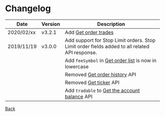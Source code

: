 # Changelog

| Date       | Version | Description                                                                                                                                                                                                                                                 |
| ---------- | ------- | ----------------------------------------------------------------------------------------------------------------------------------------------------------------------------------------------------------------------------------------------------------- |
| 2020/02/xx | v3.2.1  | Add [Get order trades](./auth/order-trades.md)                                                                 |
| 2019/11/19 | v3.0.0  | Add support for Stop Limit orders. Stop Limit order fields added to all related API response.                                                                  |
|            |         | Add `feeSymbol` in [Get order list](./auth/order-list.md) is now in lowercase
|            |         | Removed [Get order history](../auth/history.md) API                                  |
|            |         | Removed [Get ticker](../open/ticker.md) API                                  |  
|            |         | Add `tradable` to [Get the account balance](./auth/account-balance.md) API                                  |  


[Back](rest.md)
